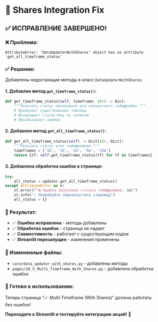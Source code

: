 # 🔧 Shares Integration Fix

## ✅ **ИСПРАВЛЕНИЕ ЗАВЕРШЕНО!**

### **❌ Проблема:**
```
AttributeError: 'DataUpdaterWithShares' object has no attribute 'get_all_timeframe_status'
```

### **✅ Решение:**
Добавлены недостающие методы в класс `DataUpdaterWithShares`:

#### **1. Добавлен метод `get_timeframe_status()`:**
```python
def get_timeframe_status(self, timeframe: str) -> Dict:
    """Получить статус обновления для конкретного таймфрейма."""
    # Проверяет существование таблицы
    # Возвращает статистику по записям
    # Обрабатывает ошибки
```

#### **2. Добавлен метод `get_all_timeframe_status()`:**
```python
def get_all_timeframe_status(self) -> Dict[str, Dict]:
    """Получить статус всех таймфреймов."""
    timeframes = ['1d', '1h', '1m', '5m', '15m']
    return {tf: self.get_timeframe_status(tf) for tf in timeframes}
```

#### **3. Добавлена обработка ошибок в странице:**
```python
try:
    all_status = updater.get_all_timeframe_status()
except AttributeError as e:
    st.error(f"❌ Ошибка получения статуса таймфреймов: {e}")
    st.info("💡 Попробуйте перезапустить страницу")
    all_status = {}
```

### **🚀 Результат:**
- ✅ **Ошибка исправлена** - методы добавлены
- ✅ **Обработка ошибок** - страница не падает
- ✅ **Совместимость** - работает с существующим кодом
- ✅ **Streamlit перезапущен** - изменения применены

### **📁 Измененные файлы:**
- `core/data_updater_with_shares.py` - добавлены методы
- `pages/18_⏰_Multi_Timeframe_With_Shares.py` - добавлена обработка ошибок

### **🎯 Готово к использованию:**
Теперь страница "📈 Multi-Timeframe (With Shares)" должна работать без ошибок!

**Переходите в Streamlit и тестируйте интеграцию акций!** 🚀
